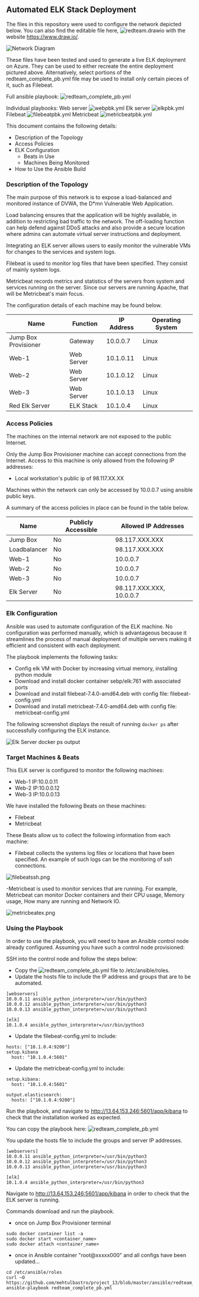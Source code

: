 ## Automated ELK Stack Deployment

The files in this repository were used to configure the network depicted below. You can also find the editable file here, ![redteam.drawio](diagrams/redteamnet.drawio) with the website https://www.draw.io/.

![Network Diagram](diagrams/redteam_network_diagram.png)

These files have been tested and used to generate a live ELK deployment on Azure. They can be used to either recreate the entire deployment pictured above. Alternatively, select portions of the redteam_complete_pb.yml file may be used to install only certain pieces of it, such as Filebeat.

Full ansible playbook:
![redteam_complete_pb.yml](ansible/redteam_complete_pb.yml)

Individual playbooks:
Web server ![webpbk.yml](ansible/webpbk.yml)
Elk server ![elkpbk.yml](ansible/elkpbk.yml)
Filebeat ![filebeatpbk.yml](ansible/filebeatpbk.yml)
Metricbeat ![metricbeatpbk.yml](ansible/metricbeatpbk.yml)


This document contains the following details:
- Description of the Topology
- Access Policies
- ELK Configuration
  - Beats in Use
  - Machines Being Monitored
- How to Use the Ansible Build


### Description of the Topology

The main purpose of this network is to expose a load-balanced and monitored instance of DVWA, the D*mn Vulnerable Web Application.

Load balancing ensures that the application will be highly available, in addition to restricting bad traffic to the network. The off-loading function can help defend against DDoS attacks and also provide a secure location where admins can automate virtual server instructions and deployment.

Integrating an ELK server allows users to easily monitor the vulnerable VMs for changes to the services and system logs.

Filebeat is used to monitor log files that have been specified. They consist of mainly system logs.

Metricbeat records metrics and statistics of the servers from system and services running on the server. Since our servers are running Apache, that will be Metricbeat's main focus.

The configuration details of each machine may be found below.

| Name                 | Function   | IP Address | Operating System |
|----------------------|------------|------------|------------------|
| Jump Box Provisioner | Gateway    | 10.0.0.7   | Linux            |
| Web-1                | Web Server | 10.1.0.11  | Linux            |
| Web-2                | Web Server | 10.1.0.12  | Linux            |
| Web-3                | Web Server | 10.1.0.13  | Linux            |
| Red Elk Server       | ELK Stack  | 10.1.0.4   | Linux            |

### Access Policies

The machines on the internal network are not exposed to the public Internet. 

Only the Jump Box Provisioner machine can accept connections from the Internet. Access to this machine is only allowed from the following IP addresses:
- Local workstation's public ip of 98.117.XX.XX

Machines within the network can only be accessed by 10.0.0.7 using ansible public keys.

A summary of the access policies in place can be found in the table below.

| Name        | Publicly Accessible | Allowed IP Addresses             |
|-------------|---------------------|----------------------------------|
| Jump Box    | No                  | 98.117.XXX.XXX                   |
| Loadbalancer| No                  | 98.117.XXX.XXX                   |
| Web-1       | No                  | 10.0.0.7                         |
| Web-2       | No                  | 10.0.0.7                         |
| Web-3       | No                  | 10.0.0.7                         |
| Elk Server  | No                  | 98.117.XXX.XXX, 10.0.0.7         |

### Elk Configuration

Ansible was used to automate configuration of the ELK machine. No configuration was performed manually, which is advantageous because it streamlines the process of manual deployment of multiple servers making it efficient and consistent with each deployment.

The playbook implements the following tasks:
- Config elk VM with Docker by increasing virtual memory, installing python module
- Download and install docker container sebp/elk:761 with associated ports
- Download and install filebeat-7.4.0-amd64.deb with config file: filebeat-config.yml
- Download and install metricbeat-7.4.0-amd64.deb with config file: metricbeat-config.yml

The following screenshot displays the result of running `docker ps` after successfully configuring the ELK instance.

![Elk Server docker ps output](Images/docker_ps_output.png)

### Target Machines & Beats
This ELK server is configured to monitor the following machines:
- Web-1 IP:10.0.0.11
- Web-2 IP:10.0.0.12
- Web-3 IP:10.0.0.13

We have installed the following Beats on these machines:
- Filebeat
- Metricbeat

These Beats allow us to collect the following information from each machine:
- Filebeat collects the systems log files or locations that have been specified. An example of such logs can be the monitoring of ssh connections.

![filebeatssh.png](Images/filebeatssh.png)

-Metricbeat is used to monitor services that are running. For example, Metricbeat can monitor Docker containers and their CPU usage, Memory usage, How many are running and Network IO.

![metricbeatex.png](Images/metricbeatex.png)

### Using the Playbook
In order to use the playbook, you will need to have an Ansible control node already configured. Assuming you have such a control node provisioned: 

SSH into the control node and follow the steps below:
- Copy the ![redteam_complete_pb.yml](ansible/redteam_complete_pb.yml) file to /etc/ansible/roles.
- Update the hosts file to include the IP address and groups that are to be automated.
```
[webservers]
10.0.0.11 ansible_python_interpreter=/usr/bin/python3
10.0.0.12 ansible_python_interpreter=/usr/bin/python3
10.0.0.13 ansible_python_interpreter=/usr/bin/python3

[elk]
10.1.0.4 ansible_python_interpreter=/usr/bin/python3
```

- Update the filebeat-config.yml to include:
```
hosts: ["10.1.0.4:9200"] 
setup.kibana
  host: "10.1.0.4:5601"
```

- Update the metricbeat-config.yml to include:
```
setup.kibana:
  host: "10.1.0.4:5601"

output.elasticsearch:
  hosts: ["10.1.0.4:9200"]
```  

Run the playbook, and navigate to http://13.64.153.246:5601/app/kibana to check that the installation worked as expected.

You can copy the playbook here:
![redteam_complete_pb.yml](ansible/redteam_complete_pb.yml)

You update the hosts file to include the groups and server IP addresses. 

```
[webservers]
10.0.0.11 ansible_python_interpreter=/usr/bin/python3
10.0.0.12 ansible_python_interpreter=/usr/bin/python3
10.0.0.13 ansible_python_interpreter=/usr/bin/python3

[elk]
10.1.0.4 ansible_python_interpreter=/usr/bin/python3
```

Navigate to http://13.64.153.246:5601/app/kibana in order to check that the ELK server is running.

Commands download and run the playbook.
- once on Jump Box Provisioner terminal

```
sudo docker container list -a
sudo docker start <container_name>
sudo docker attach <container_name>
```

- once in Ansible container "root@xxxxx000" and all configs have been updated...

```
cd /etc/ansible/roles
curl –O https://github.com/mehtulbastro/project_13/blob/master/ansible/redteam_complete_pb.yml
ansible-playbook redteam_complete_pb.yml
```
